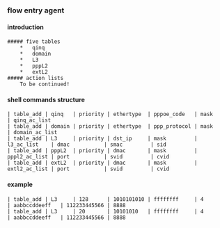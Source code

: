 ### flow entry agent
#### introduction
    ##### five tables
        *   qinq
        *   domain
        *   L3
        *   pppL2
        *   extL2
    ##### action lists
        To be continued!
#### shell commands structure

    | table_add | qinq   | priority | ethertype  | pppoe_code   | mask          | qinq_ac_list
    | table_add | domain | priority | ethertype  | ppp_protocol | mask          | domain_ac_list
    | table_add | L3     | priority | dst_ip     | mask         | l3_ac_list    | dmac           | smac         | sid
    | table_add | pppL2  | priority | dmac       | mask         | pppl2_ac_list | port           | svid         | cvid
    | table_add | extL2  | priority | dmac       | mask         | extl2_ac_list | port           | svid         | cvid

#### example

    | table_add | L3     | 128      | 1010101010 | ffffffff     | 4             | aabbccddeeff   | 112233445566 | 8888
    | table_add | L3     | 20       | 10101010   | ffffffff     | 4             | aabbccddeeff   | 112233445566 | 8888

